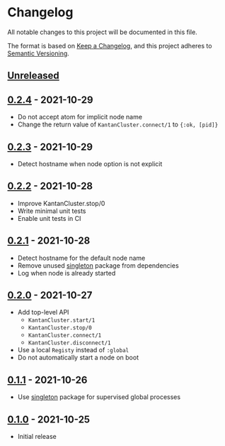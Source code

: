 # Changelog

All notable changes to this project will be documented in this file.

The format is based on [Keep a Changelog](https://keepachangelog.com/en/1.0.0/),
and this project adheres to [Semantic Versioning](https://semver.org/spec/v2.0.0.html).

## [Unreleased]

## [0.2.4] - 2021-10-29

- Do not accept atom for implicit node name
- Change the return value of `KantanCluster.connect/1` to `{:ok, [pid]}`

## [0.2.3] - 2021-10-29

- Detect hostname when node option is not explicit

## [0.2.2] - 2021-10-28

- Improve KantanCluster.stop/0
- Write minimal unit tests
- Enable unit tests in CI

## [0.2.1] - 2021-10-28

- Detect hostname for the default node name
- Remove unused [singleton](https://github.com/arjan/singleton) package from dependencies
- Log when node is already started

## [0.2.0] - 2021-10-27

- Add top-level API
  - `KantanCluster.start/1`
  - `KantanCluster.stop/0`
  - `KantanCluster.connect/1`
  - `KantanCluster.disconnect/1`
- Use a local `Registy` instead of `:global`
- Do not automatically start a node on boot

## [0.1.1] - 2021-10-26

- Use [singleton](https://github.com/arjan/singleton) package for supervised global processes

## [0.1.0] - 2021-10-25
- Initial release

[Unreleased]: https://github.com/mnishiguchi/kantan_cluster/compare/v0.2.4..HEAD
[0.2.4]: https://github.com/mnishiguchi/kantan_cluster/compare/v0.2.3..v0.2.4
[0.2.3]: https://github.com/mnishiguchi/kantan_cluster/compare/v0.2.2..v0.2.3
[0.2.2]: https://github.com/mnishiguchi/kantan_cluster/compare/v0.2.1..v0.2.2
[0.2.1]: https://github.com/mnishiguchi/kantan_cluster/compare/v0.2.0..v0.2.1
[0.2.0]: https://github.com/mnishiguchi/kantan_cluster/compare/v0.1.1..v0.2.0
[0.1.1]: https://github.com/mnishiguchi/kantan_cluster/compare/v0.1.0..v0.1.1
[0.1.0]: https://github.com/mnishiguchi/kantan_cluster/releases/tag/v0.1.0
